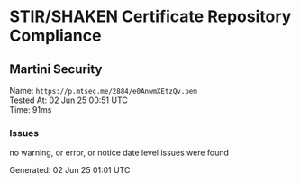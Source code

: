 # STIR/SHAKEN Certificate Repository Compliance

## Martini Security

Name: `https://p.mtsec.me/2884/e0AnwmXEtzQv.pem`\
Tested At: 02 Jun 25 00:51 UTC\
Time: 91ms

### Issues

no warning, or error, or notice date level issues were found

Generated: 02 Jun 25 01:01 UTC